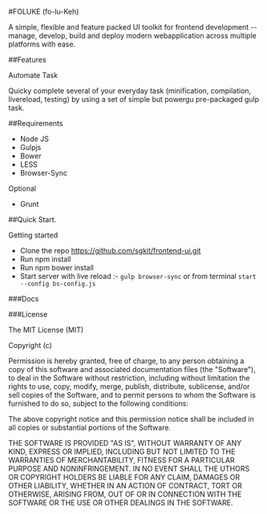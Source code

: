 #FOLUKE (fo-lu-Keh) 

A simple, flexible and feature packed UI toolkit for frontend development -- manage, develop, build and deploy modern webapplication across multiple platforms with ease.  

##Features

Automate Task

Quicky complete several of your everyday task (minification, compilation, livereload, testing) by using a set of simple but powergu pre-packaged gulp task.

##Requirements

* Node JS
* Gulpjs
* Bower
* LESS
* Browser-Sync

Optional

* Grunt


##Quick Start.

Getting started

* Clone the repo https://github.com/sgkit/frontend-ui.git 
* Run npm install
* Run npm bower install
* Start server with live reload :- `gulp browser-sync` or from terminal `start --config bs-config.js` 

###Docs


###License

The MIT License (MIT)

Copyright (c) <year> <copyright holders>

Permission is hereby granted, free of charge, to any person obtaining a copy of this software and associated documentation files (the "Software"), to deal in the Software without restriction, including without limitation the rights to use, copy, modify, merge, publish, distribute, sublicense, and/or sell copies of the Software, and to permit persons to whom the Software is furnished to do so, subject to the following conditions:

The above copyright notice and this permission notice shall be included in all copies or substantial portions of the Software.

THE SOFTWARE IS PROVIDED "AS IS", WITHOUT WARRANTY OF ANY KIND, EXPRESS OR IMPLIED, INCLUDING BUT NOT LIMITED TO THE WARRANTIES OF MERCHANTABILITY, FITNESS FOR A PARTICULAR PURPOSE AND NONINFRINGEMENT. IN NO EVENT SHALL THE UTHORS OR COPYRIGHT HOLDERS BE LIABLE FOR ANY CLAIM, DAMAGES OR OTHER LIABILITY, WHETHER IN AN ACTION OF CONTRACT, TORT OR OTHERWISE, ARISING FROM, OUT OF OR IN CONNECTION WITH THE SOFTWARE OR THE USE OR OTHER DEALINGS IN THE SOFTWARE.
